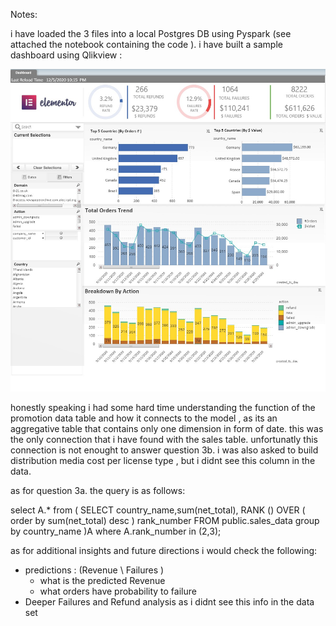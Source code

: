 Notes:

i have loaded the 3 files into a local Postgres DB using Pyspark (see attached the notebook containing the code ).
i have built a sample dashboard using Qlikview  :

![](Images/Dashboard.jpg)

honestly speaking i had some hard time understanding the function of the promotion data table and how it connects to the model , as its an aggregative table that contains only one dimension in form of date. this was the only connection that i have found with the sales table. unfortunatly this connection is not enought to answer question 3b. i was also asked to build distribution media cost per license type , but i didnt see this column in the data.

as for question 3a. the query is as follows:

select A.* from 
(
SELECT
	country_name,sum(net_total),
	RANK () OVER ( 
		order by sum(net_total) desc
	) rank_number 
FROM
	public.sales_data
	group by country_name 
	)A
where A.rank_number in (2,3);

as for additional insights and future directions i would check the following:

-  predictions : (Revenue \ Failures )
	- what is the predicted Revenue
	- what orders have probability to failure
- Deeper Failures and Refund analysis as i didnt see this info in the data set 
	

